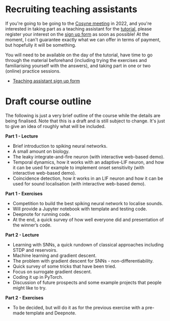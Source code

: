 # Recruiting teaching assistants

If you're going to be going to the [Cosyne meeting](https://www.cosyne.org/) in 2022, and you're interested in taking part as a teaching assistant for the [tutorial](https://www.cosyne.org/tutorials), please register your interest on the [sign up form](https://forms.office.com/r/jzV2FY8nB0) as soon as possible! At the moment, I can't guarantee exactly what we can offer in terms of payment, but hopefully it will be something.

You will need to be available on the day of the tutorial, have time to go through the material beforehand (including trying the exercises and familiarising yourself with the answers), and taking part in one or two (online) practice sessions.

* [Teaching assistant sign up form](https://forms.office.com/r/jzV2FY8nB0)

# Draft course outline

The following is just a very brief outline of the course while the details are being finalised. Note that this is a draft and is still subject to change. It's just to give an idea of roughly what will be included.

**Part 1 - Lecture**

* Brief introduction to spiking neural networks.
* A small amount on biology.
* The leaky integrate-and-fire neuron (with interactive web-based demo).
* Temporal dynamics, how it works with an adaptive-LIF neuron, and how it can be used for example to implement onset sensitivity (with interactive web-based demo).
* Coincidence detection, how it works in an LIF neuron and how it can be used for sound localisation (with interactive web-based demo).

**Part 1 - Exercises**

* Competition to build the best spiking neural network to localise sounds.
* Will provide a Jupyter notebook with template and testing code.
* Deepnote for running code.
* At the end, a quick survey of how well everyone did and presentation of the winner’s code.

**Part 2 - Lecture**

* Learning with SNNs, a quick rundown of classical approaches including STDP and reservoirs.
* Machine learning and gradient descent.
* The problem with gradient descent for SNNs - non-differentiability.
* Quick survey of some tricks that have been tried.
* Focus on surrogate gradient descent.
* Coding it up in PyTorch.
* Discussion of future prospects and some example projects that people might like to try.

**Part 2 - Exercises**

* To be decided, but will do it as for the previous exercise with a pre-made template and Deepnote.
